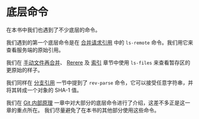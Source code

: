 

# 底层命令

<p>在本书中我们也遇到了不少底层的命令。</p>
<p>我们遇到的第一个底层命令是在 <a href="/chapter-6/3.html#合并请求引用" class="xref">合并请求引用</a> 中的 <code class="literal">ls-remote</code> 命令。我们用它来查看服务端的原始引用。</p>
<p>我们在 <a href="/chapter-7/8.html#手动文件再合并" class="xref">手动文件再合并</a>、 <a href="/chapter-7/9.html#rerere" class="xref">Rerere</a> 及 <a id="xref--ch07-git-tools--_the_index" href="/chapter-7/7.html#索引" class="xref">索引</a> 章节中使用 <code class="literal">ls-files</code> 来查看暂存区的更原始的样子。</p>
<p>我们同样在 <a id="xref--ch07-git-tools--_branch_references" href="/chapter-7/1.html#分支引用" class="xref">分支引用</a> 一节中提到了 <code class="literal">rev-parse</code> 命令，它可以接受任意字符串，并将其转成一个对象的 SHA-1 值。</p>
<p>我们在 <a id="xref--ch10-git-internals" href="/chapter-10/index.html" class="xref">Git 内部原理</a> 一章中对大部分的底层命令进行了介绍，这差不多正是这一章的重点所在。
我们尽量避免了在本书的其他部分使用这些命令。</p>
